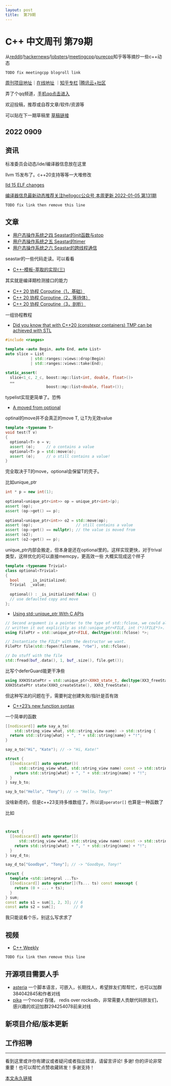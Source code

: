 ```yaml
---
layout: post
title:  第79期
---
```

# C++ 中文周刊 第79期


从[reddit](https://www.reddit.com/r/cpp/)/[hackernews](https://news.ycombinator.com/)/[lobsters](https://lobste.rs/)/[meetingcpp](https://www.meetingcpp.com/blog/blogroll/)/[purecpp](http://www.purecpp.cn/)知乎等等摘抄一些c++动态

`TODO fix meetingcpp blogroll link`

[周刊项目地址](https://github.com/wanghenshui/cppweeklynews)｜[在线地址](https://wanghenshui.github.io/cppweeklynews/) ｜[知乎专栏](https://www.zhihu.com/column/jieyaren) |[腾讯云+社区](https://cloud.tencent.com/developer/column/92884)

弄了个qq频道，[手机qq点击进入](https://qun.qq.com/qqweb/qunpro/share?_wv=3&_wwv=128&inviteCode=xzjHQ&from=246610&biz=ka)

欢迎投稿，推荐或自荐文章/软件/资源等


可以贴在下一期草稿里 [草稿链接](https://github.com/wanghenshui/cppweeklynews/pull/10.md)

2022 0909
---

## 资讯

标准委员会动态/ide/编译器信息放在这里

llvm 15发布了。c++20支持等等一大堆修改

[lld 15 ELF changes ](https://maskray.me/blog/2022-09-05-lld-15-elf-changes)

[编译器信息最新动态推荐关注hellogcc公众号 本周更新 2022-01-05 第131期](https://github.com/hellogcc/osdt-weekly/blob/master/weekly-2022/2022-01-05.md)

`TODO fix link then remove this line`

## 文章

- [用户态操作系统之四 Seastar的init函数与stop](https://zhuanlan.zhihu.com/p/561202708)
- [用户态操作系统之五 Seastar的timer](https://zhuanlan.zhihu.com/p/561214124)
- [用户态操作系统之六 Seastar的跨线程通信](https://zhuanlan.zhihu.com/p/561511141)

seastar的一些代码走读。可以看看

- [C++-模板-萃取的实现(三)](https://www.zhihu.com/column/c_1523802493980569601)

其实就是编译期检测接口的能力

- [C++ 20 协程 Coroutine（1，基础）](https://zhuanlan.zhihu.com/p/561623494)
- [C++ 20 协程 Coroutine（2，等待体）](https://zhuanlan.zhihu.com/p/561864514)
- [C++ 20 协程 Coroutine（3，剖析）](https://zhuanlan.zhihu.com/p/561884301)

一组协程教程

- [Did you know that with C++20 (constexpr containers) TMP can be achieved with STL ](https://github.com/QuantlabFinancial/cpp_tip_of_the_week/)

```cpp
#include <ranges>

template <auto Begin, auto End, auto List>
auto slice = List
           | std::ranges::views::drop(Begin)
           | std::ranges::views::take(End);

static_assert(
  slice<1_c, 2_c, boost::mp::list<int, double, float>()>
  ==
                  boost::mp::list<double, float>());
```

typelist实现更简单了。恐怖

- [A moved from optional](https://akrzemi1.wordpress.com/2022/09/06/a-moved-from-optional/)

optinal的move并不会真正的move T, 让T为无效value

```cpp
template <typename T>
void test(T v)
{
  optional<T> o = v;
  assert (o);     // o contains a value
  optional<T> p = std::move(o);
  assert (o);     // o still contains a value!
}
```
完全取决于T的move，optional会保留T的壳子。

比如unique_ptr

```cpp
int * p = new int(1);
 
optional<unique_ptr<int>> op = unique_ptr<int>(p);
assert (op);
assert (op->get() == p);
 
optional<unique_ptr<int>> o2 = std::move(op);
assert (op);                   // still contains a value
assert (op->get() == nullptr); // the value is moved from
assert (o2);
assert (o2->get() == p);
```
unique_ptr内部会搬走，但本身是还在optional里的。这样实现更快，对于trival类型，这样优化的可以直接memcpy，更高效一些
大概实现成这个样子

```cpp
template <typename Trivial>
class optional<Trivial>
{
  bool     _is_initialized;
  Trivial  _value;
 
  optional() : _is_initialized(false) {}
  // use defaulted copy and move 
};
```

- [Using std::unique_ptr With C APIs](https://eklitzke.org/use-unique-ptr-with-c-apis)

```cpp
// Second argument is a pointer to the type of std::fclose, we could also have
// written it out explicitly as std::unique_ptr<FILE, int (*)(FILE*)>.
using FilePtr = std::unique_ptr<FILE, decltype(std::fclose) *>;

// Instantiate the FILE* with the destructor we want.
FilePtr file(std::fopen(filename, "rbe"), std::fclose);

// Do stuff with the file
std::fread(buf_.data(), 1, buf_.size(), file.get());
```

比写个deferGuard能更干净些

```cpp
using XXH3StatePtr = std::unique_ptr<XXH3_state_t, decltype(XX3_freeState) *>;
XXH3StatePtr state(XXH3_createState(), XXh3_freeState);
```
但这种写法的问题在于，需要判定创建失败/指针是否有效


- [C++23’s new function syntax](https://www.elbeno.com/blog/?p=1696)

一个简单的函数

```cpp
[[nodiscard]] auto say_a_to(
    std::string_view what, std::string_view name) -> std::string {
  return std::string{what} + ", " + std::string{name} + "!";
}

say_a_to("Hi", "Kate"); // -> "Hi, Kate!"

struct {
  [[nodiscard]] auto operator()(
      std::string_view what, std::string_view name) const -> std::string {
    return std::string{what} + ", " + std::string{name} + "!";
  }
} say_b_to;

say_b_to("Hello", "Tony"); // -> "Hello, Tony!"
```

没啥新奇的，但是c++23支持多维数组了，所以说`operator[]` 也算是一种函数了

比如
```cpp


struct {
  [[nodiscard]] auto operator[](
      std::string_view what, std::string_view name) const -> std::string {
    return std::string{what} + ", " + std::string{name} + "!";
  }
} say_d_to;

say_d_to["Goodbye", "Tony"]; // -> "Goodbye, Tony!"
```

```cpp
struct {
  template <std::integral ...Ts>
  [[nodiscard]] auto operator[](Ts... ts) const noexcept {
    return (0 + ... + ts);
  }
} sum;
const auto s1 = sum[1, 2, 3]; // 6
const auto s2 = sum[];        // 0
```

我只能说看个乐，别这么写求求了
## 视频

- [C++ Weekly ](https://www.youtube.com/channel/UCxHAlbZQNFU2LgEtiqd2Maw)

`TODO fix link then remove this line`

## 开源项目需要人手

- [asteria](https://github.com/lhmouse/asteria) 一个脚本语言，可嵌入，长期找人，希望胖友们帮帮忙，也可以加群384042845和作者对线
- [pika](https://github.com/OpenAtomFoundation/pika) 一个nosql 存储， redis over rocksdb，非常需要人贡献代码胖友们， 感兴趣的欢迎加群294254078前来对线

## 新项目介绍/版本更新

## 工作招聘

---

看到这里或许你有建议或者疑问或者指出错误，请留言评论! 多谢!  你的评论非常重要！也可以帮忙点赞收藏转发！多谢支持！

[本文永久链接](https://wanghenshui.github.io/cppweeklynews/posts/079.html)
